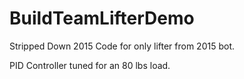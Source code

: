 # BuildTeamLifterDemo
Stripped Down 2015 Code for only lifter from 2015 bot.

PID Controller tuned for an 80 lbs load.
